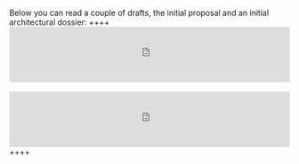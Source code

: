 Below you can read a couple of drafts, the initial proposal and an initial architectural dossier:
++++
<embed width="100%" height="100px" src="http://localhost:8820/documents/SAL_Proposal_Document_001.v2.pdf#toolbar=0">
<br>
<br>
<embed width="100%" height="100px" src="http://localhost:8820/documents/SAL_ArchitectureDossier_Document_002.v1.pdf#toolbar=0">
++++
